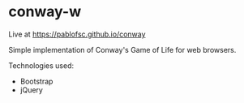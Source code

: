 # conway-w

Live at https://pablofsc.github.io/conway

Simple implementation of Conway's Game of Life for web browsers.

Technologies used:
<ul>
  <li>Bootstrap</li>
  <li>jQuery</li>
</ul>
